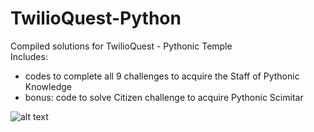 # TwilioQuest-Python

Compiled solutions for TwilioQuest - Pythonic Temple <br>
Includes:
- codes to complete all 9 challenges to acquire the Staff of Pythonic Knowledge
- bonus: code to solve Citizen challenge to acquire Pythonic Scimitar

![alt text](https://cdn.dribbble.com/users/1716408/screenshots/15312521/vidprj45_twilioquest_fogowlassets_v1c.gif)
